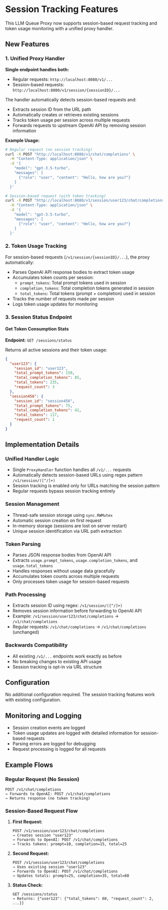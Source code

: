 # Session Tracking Features

This LLM Queue Proxy now supports session-based request tracking and token usage monitoring with a unified proxy handler.

## New Features

### 1. Unified Proxy Handler

**Single endpoint handles both:**
- Regular requests: `http://localhost:8080/v1/...`
- Session-based requests: `http://localhost:8080/v1/session/{sessionID}/...`

The handler automatically detects session-based requests and:
- Extracts session ID from the URL path
- Automatically creates or retrieves existing sessions
- Tracks token usage per session across multiple requests
- Forwards requests to upstream OpenAI API by removing session information

**Example Usage:**
```bash
# Regular request (no session tracking)
curl -X POST "http://localhost:8080/v1/chat/completions" \
  -H "Content-Type: application/json" \
  -d '{
    "model": "gpt-3.5-turbo",
    "messages": [
      {"role": "user", "content": "Hello, how are you?"}
    ]
  }'

# Session-based request (with token tracking)
curl -X POST "http://localhost:8080/v1/session/user123/chat/completions" \
  -H "Content-Type: application/json" \
  -d '{
    "model": "gpt-3.5-turbo",
    "messages": [
      {"role": "user", "content": "Hello, how are you?"}
    ]
  }'
```

### 2. Token Usage Tracking

For session-based requests (`/v1/session/{sessionID}/...`), the proxy automatically:
- Parses OpenAI API response bodies to extract token usage
- Accumulates token counts per session:
  - `prompt_tokens`: Total prompt tokens used in session
  - `completion_tokens`: Total completion tokens generated in session  
  - `total_tokens`: Total tokens (prompt + completion) used in session
- Tracks the number of requests made per session
- Logs token usage updates for monitoring

### 3. Session Status Endpoint

#### Get Token Consumption Stats
**Endpoint:** `GET /sessions/status`

Returns all active sessions and their token usage:
```json
{
  "user123": {
    "session_id": "user123",
    "total_prompt_tokens": 150,
    "total_completion_tokens": 85,
    "total_tokens": 235,
    "request_count": 3
  },
  "session456": {
    "session_id": "session456", 
    "total_prompt_tokens": 75,
    "total_completion_tokens": 42,
    "total_tokens": 117,
    "request_count": 1
  }
}
```

## Implementation Details

### Unified Handler Logic
- Single `ProxyHandler` function handles all `/v1/...` requests
- Automatically detects session-based URLs using regex pattern `/v1/session/([^/]+)`
- Session tracking is enabled only for URLs matching the session pattern
- Regular requests bypass session tracking entirely

### Session Management
- Thread-safe session storage using `sync.RWMutex`
- Automatic session creation on first request
- In-memory storage (sessions are lost on server restart)
- Unique session identification via URL path extraction

### Token Parsing
- Parses JSON response bodies from OpenAI API
- Extracts `usage.prompt_tokens`, `usage.completion_tokens`, and `usage.total_tokens`
- Handles responses without usage data gracefully
- Accumulates token counts across multiple requests
- Only processes token usage for session-based requests

### Path Processing
- Extracts session ID using regex: `/v1/session/([^/]+)`
- Removes session information before forwarding to OpenAI API
- Example: `/v1/session/user123/chat/completions` → `/v1/chat/completions`
- Regular requests: `/v1/chat/completions` → `/v1/chat/completions` (unchanged)

### Backwards Compatibility
- All existing `/v1/...` endpoints work exactly as before
- No breaking changes to existing API usage
- Session tracking is opt-in via URL structure

## Configuration

No additional configuration required. The session tracking features work with existing configuration.

## Monitoring and Logging

- Session creation events are logged
- Token usage updates are logged with detailed information for session-based requests
- Parsing errors are logged for debugging
- Request processing is logged for all requests

## Example Flows

### Regular Request (No Session)
```
POST /v1/chat/completions
→ Forwards to OpenAI: POST /v1/chat/completions
→ Returns response (no token tracking)
```

### Session-Based Request Flow
1. **First Request:** 
   ```
   POST /v1/session/user123/chat/completions
   → Creates session "user123"
   → Forwards to OpenAI: POST /v1/chat/completions
   → Tracks tokens: prompt=10, completion=15, total=25
   ```

2. **Second Request:**
   ```
   POST /v1/session/user123/chat/completions  
   → Uses existing session "user123"
   → Forwards to OpenAI: POST /v1/chat/completions
   → Updates totals: prompt=25, completion=35, total=60
   ```

3. **Status Check:**
   ```
   GET /sessions/status
   → Returns: {"user123": {"total_tokens": 60, "request_count": 2, ...}}
   ``` 

